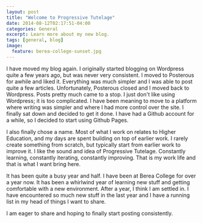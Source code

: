 ```yaml
---
layout: post
title: "Welcome to Progressive Tutelage"
date: 2014-08-12T02:17:51-04:00
categories: General
excerpt: Learn more about my new blog.
tags: [general, blog]
image:
  feature: berea-college-sunset.jpg
---
```


I have moved my blog again. I originally started blogging on Wordpress quite a few years ago, but was never very consistent. I moved to Posterous for awhile and liked it. Everything was much simpler and I was able to post quite a few articles. Unfortunately, Posterous closed and I moved back to Wordpress. Posts pretty much came to a stop. I just don't like using Wordpress; it is too complicated. I have been meaning to move to a platform where writing was simpler and where I had more control over the site. I finally sat down and decided to get it done. I have had a Github account for a while, so I decided to start using Github Pages.

I also finally chose a name. Most of what I work on relates to Higher Education, and my days are spent building on top of earlier work. I rarely create something from scratch, but typically start from earlier work to improve it. I like the sound and idea of Progressive Tutelage. Constantly learning, constantly iterating, constantly improving. That is my work life and that is what I want bring here.

It has been quite a busy year and half. I have been at Berea College for over a year now. It has been a whirlwind year of learning new stuff and getting comfortable with a new environment. After a year, I think I am settled in. I have encountered so much new stuff in the last year and I have a running list in my head of things I want to share.

I am eager to share and hoping to finally start posting consistently.